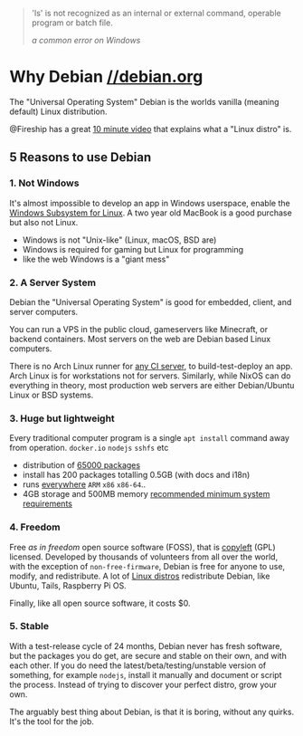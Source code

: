 > 'ls' is not recognized as an internal or external command, operable program or batch file.
>
> _a common error on Windows_

# Why Debian [//debian.org](https://debian.org/)

The "Universal Operating System" Debian is the worlds vanilla (meaning default) Linux distribution.

@Fireship has a great [10 minute video](https://www.youtube.com/watch?v=ShcR4Zfc6Dw) that explains what a "Linux distro" is.

## 5 Reasons to use Debian

### 1. Not Windows

It's almost impossible to develop an app in Windows userspace, enable the [Windows Subsystem for Linux](https://github.com/junaga/windows/tree/main/wsl). A two year old MacBook is a good purchase but also not Linux.

- Windows is not "Unix-like" (Linux, macOS, BSD are)
- Windows is required for gaming but Linux for programming
- like the web Windows is a "giant mess"

### 2. A Server System

Debian the "Universal Operating System" is good for embedded, client, and server computers.

You can run a VPS in the public cloud, gameservers like Minecraft, or backend containers. Most servers on the web are Debian based Linux computers.

There is no Arch Linux runner for [any CI server](https://github.com/ligurio/awesome-ci), to build-test-deploy an app. Arch Linux is for workstations not for servers. Similarly, while NixOS can do everything in theory, most production web servers are either Debian/Ubuntu Linux or BSD systems.

### 3. Huge but lightweight

Every traditional computer program is a single `apt install` command away from operation. `docker.io` `nodejs` `sshfs` etc

- distribution of [65000 packages](https://packages.debian.org/stable/)
- install has 200 packages totalling 0.5GB (with docs and i18n)
- runs [everywhere](https://www.debian.org/ports/) `ARM` `x86` `x86-64`..
- 4GB storage and 500MB memory [recommended minimum system requirements](https://www.debian.org/releases/stable/amd64/ch03s04.en.html)

### 4. Freedom

Free _as in freedom_ open source software (FOSS), that is [copyleft](https://en.wikipedia.org/wiki/Copyleft) (GPL) licensed. Developed by thousands of volunteers from all over the world, with the exception of `non-free-firmware`, Debian is free for anyone to use, modify, and redistribute. A lot of [Linux distros](https://upload.wikimedia.org/wikipedia/commons/a/ad/2023_Linux_Distributions_Timeline.svg) redistribute Debian, like Ubuntu, Tails, Raspberry Pi OS.

Finally, like all open source software, it costs $0.

### 5. Stable

With a test-release cycle of 24 months, Debian never has fresh software, but the packages you do get, are secure and stable on their own, and with each other. If you do need the latest/beta/testing/unstable version of something, for example `nodejs`, install it manually and document or script the process. Instead of trying to discover your perfect distro, grow your own.

The arguably best thing about Debian, is that it is boring, without any quirks. It's the tool for the job.
